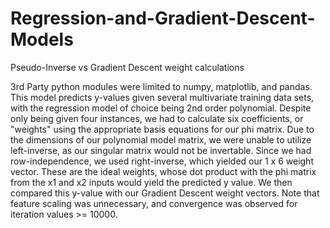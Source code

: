 # Regression-and-Gradient-Descent-Models
Pseudo-Inverse vs Gradient Descent weight calculations

3rd Party python modules were limited to numpy, matplotlib, and pandas. This model predicts y-values given several multivariate training data sets, with the regression model of choice being 2nd order polynomial. Despite only being given four instances, we had to calculate six coefficients, or "weights" using the appropriate basis equations for our phi matrix. Due to the dimensions of our polynomial model matrix, we were unable to utilize left-inverse, as our singular matrix would not be invertable. Since we had row-independence, we used right-inverse, which yielded our 1 x 6 weight vector. These are the ideal weights, whose dot product with the phi matrix from the x1 and x2 inputs would yield the predicted y value. We then compared this y-value with our Gradient Descent weight vectors. Note that feature scaling was unnecessary, and convergence was observed for iteration values >= 10000. 
